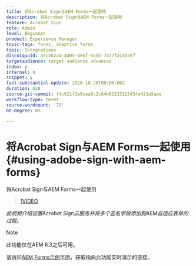 ```yaml
---
title: 将Acrobat Sign与AEM Forms一起使用
description: 将Acrobat Sign与AEM Forms一起使用
feature: Acrobat Sign
role: Admin
level: Beginner
product: Experience Manager
topic-tags: forms, adaptive_forms
topic: Integrations
discoiquuid: aec562a4-4405-4e6f-9ad5-7477fa1d078f
targetaudience: target-audience advanced
index: y
internal: n
snippet: y
last-substantial-update: 2020-10-20T00:00:00Z
duration: 628
source-git-commit: f4c621f3a9caa8c2c64b8323312343fe421a5aee
workflow-type: tm+mt
source-wordcount: '75'
ht-degree: 0%

---
```



# 将Acrobat Sign与AEM Forms一起使用{#using-adobe-sign-with-aem-forms}

将Acrobat Sign与AEM Forms一起使用

>[!VIDEO](https://video.tv.adobe.com/v/38340?quality=12&learn=on&captions=chi_hans)

*此视频介绍设置Acrobat Sign云服务并将多个签名字段添加到AEM自适应表单的过程。*

>[!NOTE]
>
>此功能仅在AEM 6.3之后可用。

请访问[AEM Forms示例](https://forms.enablementadobe.com/content/samples/samples.html?query=0#formsandsign)页面，获取指向此功能实时演示的链接。
